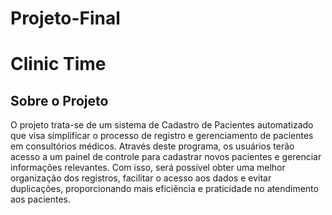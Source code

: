 # Projeto-Final

# Clinic Time

## Sobre o Projeto
O projeto trata-se de um sistema de Cadastro de Pacientes automatizado que visa simplificar o processo de registro e gerenciamento de pacientes em consultórios médicos. Através deste programa, os usuários terão acesso a um painel de controle para cadastrar novos pacientes e gerenciar informações relevantes. Com isso, será possível obter uma melhor organização dos registros, facilitar o acesso aos dados e evitar duplicações, proporcionando mais eficiência e praticidade no atendimento aos pacientes.


